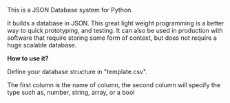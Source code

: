 This is a JSON Database system for Python.

It builds a database in JSON. This great light weight programming is a better way to quick prototyping, and testing. It can also be used in production with software that require storing some form of context, but does not require a huge scalable database.

<b> How to use it? </b>

Define your database structure in "template.csv".

The first column is the name of column, the second column will specify the type such as, number, string, array, or a bool
